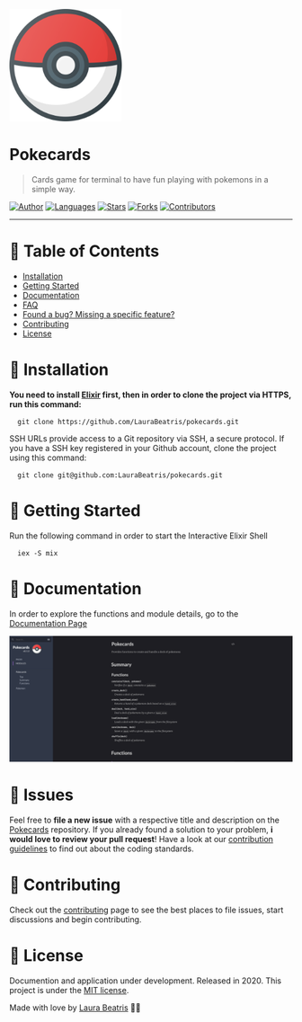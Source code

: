 <p align="left">
   <img src=".github/logo.png" width="200"/>
</p>

# Pokecards

> Cards game for terminal to have fun playing with pokemons in a simple way.

[![Author](https://img.shields.io/badge/author-LauraBeatris-363f5f?style=flat-square)](https://github.com/LauraBeatris)
[![Languages](https://img.shields.io/github/languages/count/LauraBeatris/pokecards?color=%23363f5f&style=flat-square)](#)
[![Stars](https://img.shields.io/github/stars/LauraBeatris/pokecards?color=363f5f&style=flat-square)](https://github.com/LauraBeatris/pokecards/stargazers)
[![Forks](https://img.shields.io/github/forks/LauraBeatris/pokecards?color=%23363f5f&style=flat-square)](https://github.com/LauraBeatris/pokecards/network/members)
[![Contributors](https://img.shields.io/github/contributors/LauraBeatris/pokecards?color=363f5f&style=flat-square)](https://github.com/LauraBeatris/pokecards/graphs/contributors)

---

# :pushpin: Table of Contents

* [Installation](#construction_worker-installation)
* [Getting Started](#runner-getting-started)
* [Documentation](#book-documentation)
* [FAQ](#postbox-faq)
* [Found a bug? Missing a specific feature?](#bug-issues)
* [Contributing](#tada-contributing)
* [License](#closed_book-license)

# :construction_worker: Installation

**You need to install [Elixir](https://elixir-lang.org/install.html) first, then in order to clone the project via HTTPS, run this command:**

```
  git clone https://github.com/LauraBeatris/pokecards.git
```

SSH URLs provide access to a Git repository via SSH, a secure protocol. If you have a SSH key registered in your Github account, clone the project using this command:

```
  git clone git@github.com:LauraBeatris/pokecards.git
```

# :runner: Getting Started

Run the following command in order to start the Interactive Elixir Shell

```
  iex -S mix
```

# :book: Documentation

In order to explore the functions and module details, go to the [Documentation Page](https://laurabeatris.github.io/pokecards/Pokecards.html)

<p align="center">
  <img src=".github/docs-preview.png" width="600">
</p>

# :bug: Issues

Feel free to **file a new issue** with a respective title and description on the [Pokecards](https://github.com/LauraBeatris/pokecards/issues) repository. If you already found a solution to your problem, **i would love to review your pull request**! Have a look at our [contribution guidelines](https://github.com/LauraBeatris/paypal-clone/blob/master/CONTRIBUTING.md) to find out about the coding standards.

# :tada: Contributing

Check out the [contributing](https://github.com/LauraBeatris/pokecards/blob/master/CONTRIBUTING.md) page to see the best places to file issues, start discussions and begin contributing.


# :closed_book: License

Documention and application under development.
Released in 2020.
This project is under the [MIT license](https://github.com/LauraBeatris/pokecards/master/LICENSE).

Made with love by [Laura Beatris](https://github.com/LauraBeatris) 💜🚀
